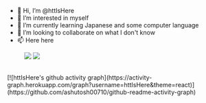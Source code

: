 - 👋 Hi, I’m @httIsHere
- 👀 I’m interested in myself
- 🌱 I’m currently learning Japanese and some computer language
- 💞️ I’m looking to collaborate on what I don't know
- 📫 Here here

<!---
httIsHere/httIsHere is a ✨ special ✨ repository because its `README.md` (this file) appears on your GitHub profile.
You can click the Preview link to take a look at your changes.
--->
<figure class="half">
<img src="https://github-readme-stats.vercel.app/api?username=httIsHere">
    <img src="https://streak-stats.demolab.com/?user=httIsHere&theme=default">
</figure>
<br>
[![httIsHere's github activity graph](https://activity-graph.herokuapp.com/graph?username=httIsHere&theme=react)](https://github.com/ashutosh00710/github-readme-activity-graph)

